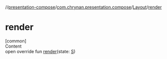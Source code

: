 //[presentation-compose](../../../index.md)/[com.chrynan.presentation.compose](../index.md)/[Layout](index.md)/[render](render.md)



# render  
[common]  
Content  
open override fun [render](render.md)(state: [S](index.md))  



